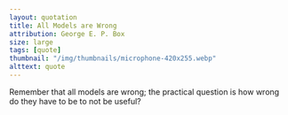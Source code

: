 ```yaml
---
layout: quotation
title: All Models are Wrong
attribution: George E. P. Box
size: large
tags: [quote]
thumbnail: "/img/thumbnails/microphone-420x255.webp"
alttext: quote
---
```


Remember that all models are wrong; the practical question is
how wrong do they have to be to not be useful?
